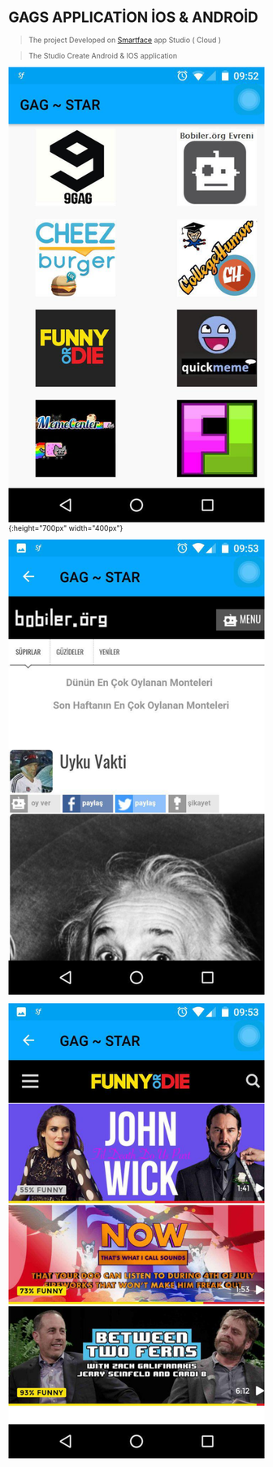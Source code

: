# GAGS APPLICATİON İOS & ANDROİD 
>The project Developed on [Smartface](https://www.smartface.io/smartface/) app Studio ( Cloud )

>The Studio Create Android & IOS application 

![firstScreen](https://github.com/Burakdemirci/gagstar/blob/develop/ek1.jpg){:height="700px" width="400px"}

![secondScreen_1](https://github.com/Burakdemirci/gagstar/blob/develop/ek2.jpg)


![secondSecreen_2](https://github.com/Burakdemirci/gagstar/blob/develop/ek3.jpg)
